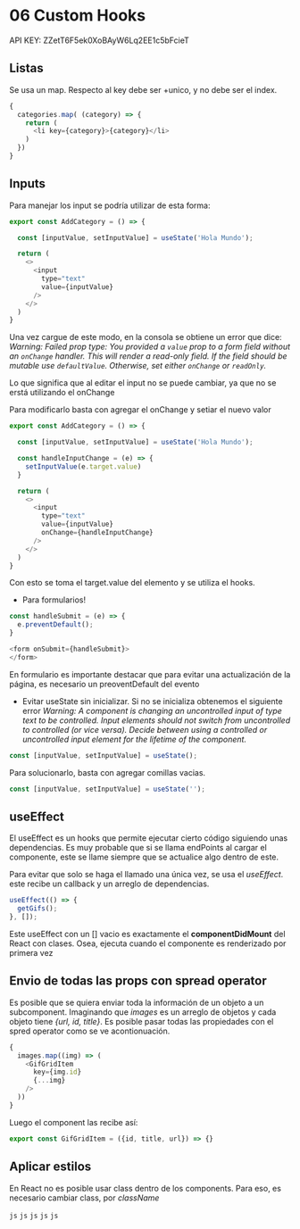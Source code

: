 # 06 Custom Hooks

API KEY: ZZetT6F5ek0XoBAyW6Lq2EE1c5bFcieT

## Listas

Se usa un map. Respecto al key debe ser +unico, y no debe ser el index.
```js
{
  categories.map( (category) => {
    return (
      <li key={category}>{category}</li>
    )
  })
}
```

## Inputs
Para manejar los input se podría utilizar de esta forma:
```js
export const AddCategory = () => {

  const [inputValue, setInputValue] = useState('Hola Mundo');

  return (
    <>
      <input
        type="text"
        value={inputValue}
      />
    </>
  )
}
```
Una vez cargue de este modo, en la consola se obtiene un error que dice: *Warning: Failed prop type: You provided a `value` prop to a form field without an `onChange` handler. This will render a read-only field. If the field should be mutable use `defaultValue`. Otherwise, set either `onChange` or `readOnly`.*

Lo que significa que al editar el input no se puede cambiar, ya que no se erstá  utilizando el onChange

Para modificarlo basta con agregar el onChange y setiar el nuevo valor
```js
export const AddCategory = () => {

  const [inputValue, setInputValue] = useState('Hola Mundo');

  const handleInputChange = (e) => {
    setInputValue(e.target.value)
  }

  return (
    <>
      <input
        type="text"
        value={inputValue}
        onChange={handleInputChange}
      />
    </>
  )
}
```
Con esto se toma el target.value del elemento y se utiliza el hooks.

- Para formularios!
```js
const handleSubmit = (e) => {
  e.preventDefault();
}

<form onSubmit={handleSubmit}>
</form>
```
En formulario es importante destacar que para evitar una actualización de la página, es necesario un preoventDefault del evento

- Evitar useState sin inicializar. Si no se inicializa obtenemos el siguiente error *Warning: A component is changing an uncontrolled input of type text to be controlled. Input elements should not switch from uncontrolled to controlled (or vice versa). Decide between using a controlled or uncontrolled input element for the lifetime of the component.*
```js
const [inputValue, setInputValue] = useState();
```

Para solucionarlo, basta con agregar comillas vacias.
```js
const [inputValue, setInputValue] = useState('');
```

## useEffect
El useEffect es un hooks que permite ejecutar cierto código siguiendo unas dependencias. 
Es muy probable que si se llama endPoints al cargar el componente, este se llame siempre que se actualice algo dentro de este. 

Para evitar que solo se haga el llamado una única vez, se usa el *useEffect*. este recibe un callback y un arreglo de dependencias.
```js
useEffect(() => {
  getGifs();
}, []);
```

Este useEffect con un [] vacio es exactamente el **componentDidMount** del React con clases. Osea, ejecuta cuando el componente es renderizado por primera vez

## Envio de todas las props con spread operator
Es posible que se quiera enviar toda la información de un objeto a un subcomponent. Imaginando que *images* es un arreglo de objetos y cada objeto tiene *{url, id, title}*. Es posible pasar todas las propiedades con el spred operator como se ve acontionuación.
```js
{
  images.map((img) => (
    <GifGridItem
      key={img.id}
      {...img} 
    />
  ))
}
```

Luego el component las recibe así:
```js
export const GifGridItem = ({id, title, url}) => {}
```

## Aplicar estilos
En React no es posible usar class dentro de los components. Para eso, es necesario cambiar class, por  *className*


```js```
```js```
```js```
```js```
```js```